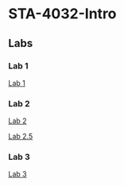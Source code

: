 # STA-4032-Intro

## Labs

### Lab 1

[Lab 1](https://colab.research.google.com/drive/1rwsTCxkp0nTfD3P3BKr3KqBBn_5Icwtv?usp=sharing)

### Lab 2

[Lab 2](https://colab.research.google.com/drive/1CUF2vLHilQffIoB7u7CeJ6-XbgBXIA89?usp=sharing)

[Lab 2.5](https://colab.research.google.com/drive/1DoK6HQMVYVer43deflzUKkajraIrJHqg?usp=sharing)

### Lab 3

[Lab 3](https://colab.research.google.com/drive/1imp7xghg9ozLdChloLZPVe-DsIsqI2kx?usp=sharing)
